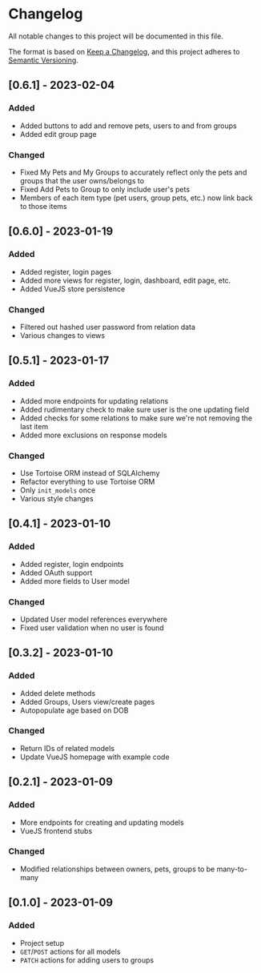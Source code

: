 # Changelog

All notable changes to this project will be documented in this file.

The format is based on [Keep a Changelog](https://keepachangelog.com/en/1.0.0/),
and this project adheres to [Semantic Versioning](https://semver.org/spec/v2.0.0.html).

## [0.6.1] - 2023-02-04
### Added
- Added buttons to add and remove pets, users to and from groups
- Added edit group page
### Changed
- Fixed My Pets and My Groups to accurately reflect only the pets and groups that the user owns/belongs to
- Fixed Add Pets to Group to only include user's pets
- Members of each item type (pet users, group pets, etc.) now link back to those items

## [0.6.0] - 2023-01-19
### Added
- Added register, login pages
- Added more views for register, login, dashboard, edit page, etc.
- Added VueJS store persistence
### Changed
- Filtered out hashed user password from relation data
- Various changes to views

## [0.5.1] - 2023-01-17
### Added
- Added more endpoints for updating relations
- Added rudimentary check to make sure user is the one updating field
- Added checks for some relations to make sure we're not removing the last item
- Added more exclusions on response models
### Changed
- Use Tortoise ORM instead of SQLAlchemy
- Refactor everything to use Tortoise ORM
- Only `init_models` once
- Various style changes

## [0.4.1] - 2023-01-10
### Added
- Added register, login endpoints
- Added OAuth support
- Added more fields to User model
### Changed
- Updated User model references everywhere
- Fixed user validation when no user is found

## [0.3.2] - 2023-01-10
### Added
- Added delete methods
- Added Groups, Users view/create pages
- Autopopulate age based on DOB
### Changed
- Return IDs of related models
- Update VueJS homepage with example code

## [0.2.1] - 2023-01-09
### Added
- More endpoints for creating and updating models
- VueJS frontend stubs
### Changed
- Modified relationships between owners, pets, groups to be many-to-many

## [0.1.0] - 2023-01-09
### Added
- Project setup
- `GET`/`POST` actions for all models
- `PATCH` actions for adding users to groups
